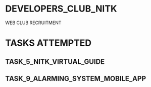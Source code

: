 # DEVELOPERS_CLUB_NITK
WEB CLUB RECRUITMENT

# TASKS ATTEMPTED

## TASK_5_NITK_VIRTUAL_GUIDE

## TASK_9_ALARMING_SYSTEM_MOBILE_APP
